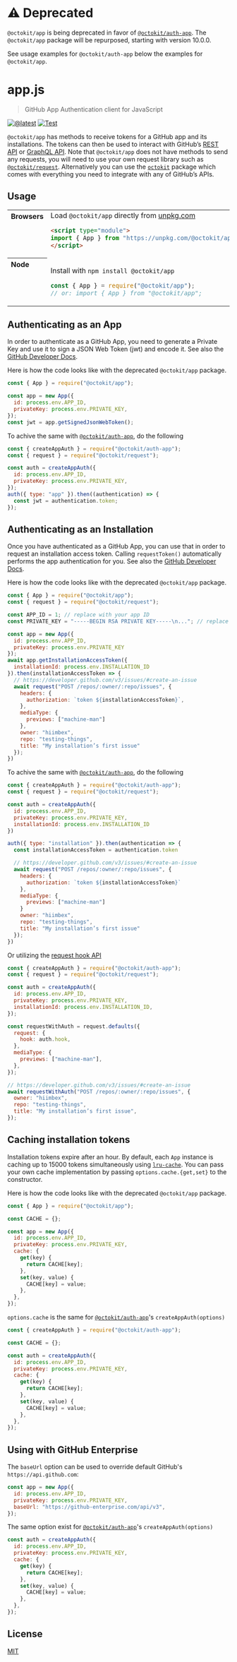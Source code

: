 <a name="deprecated"></a>

# ⚠️ Deprecated

`@octokit/app` is being deprecated in favor of [`@octokit/auth-app`](https://github.com/octokit/auth-app.js/#readme). The `@octokit/app` package will be repurposed, starting with version 10.0.0.

See usage examples for `@octokit/auth-app` below the examples for `@octokit/app`.

# app.js

> GitHub App Authentication client for JavaScript

[![@latest](https://img.shields.io/npm/v/@octokit/app.svg)](https://www.npmjs.com/package/@octokit/app)
[![Test](https://github.com/octokit/app.js/workflows/Test/badge.svg)](https://github.com/octokit/app.js/actions?query=workflow%3ATest)

`@octokit/app` has methods to receive tokens for a GitHub app and its installations. The tokens can then be used to interact with GitHub’s [REST API](https://developer.github.com/v3/) or [GraphQL API](https://developer.github.com/v4/). Note that `@octokit/app` does not have methods to send any requests, you will need to use your own request library such as [`@octokit/request`](https://github.com/octokit/request). Alternatively you can use the [`octokit`](https://github.com/octokit/octokit.js) package which comes with everything you need to integrate with any of GitHub’s APIs.

## Usage

<table>
<tbody valign=top align=left>
<tr><th>
Browsers
</th><td width=100%>
Load <code>@octokit/app</code> directly from <a href="https://unpkg.com">unpkg.com</a>
        
```html
<script type="module">
import { App } from "https://unpkg.com/@octokit/app";
</script>
```

</td></tr>
<tr><th>
Node
</th><td>

Install with <code>npm install @octokit/app</code>

```js
const { App } = require("@octokit/app");
// or: import { App } from "@octokit/app";
```

</td></tr>
</tbody>
</table>

## Authenticating as an App

In order to authenticate as a GitHub App, you need to generate a Private Key and use it to sign a JSON Web Token (jwt) and encode it. See also the [GitHub Developer Docs](https://developer.github.com/apps/building-github-apps/authenticating-with-github-apps/).

Here is how the code looks like with the deprecated `@octokit/app` package.

```js
const { App } = require("@octokit/app");

const app = new App({
  id: process.env.APP_ID,
  privateKey: process.env.PRIVATE_KEY,
});
const jwt = app.getSignedJsonWebToken();
```

To achive the same with [`@octokit/auth-app`](https://github.com/octokit/auth-app.js/#readme), do the following

```js
const { createAppAuth } = require("@octokit/auth-app");
const { request } = require("@octokit/request");

const auth = createAppAuth({
  id: process.env.APP_ID,
  privateKey: process.env.PRIVATE_KEY,
});
auth({ type: "app" }).then((authentication) => {
  const jwt = authentication.token;
});
```

## Authenticating as an Installation

Once you have authenticated as a GitHub App, you can use that in order to request an installation access token. Calling `requestToken()` automatically performs the app authentication for you. See also the [GitHub Developer Docs](https://developer.github.com/apps/building-github-apps/authenticating-with-github-apps/#authenticating-as-an-installation).

Here is how the code looks like with the deprecated `@octokit/app` package.

```js
const { App } = require("@octokit/app");
const { request } = require("@octokit/request");

const APP_ID = 1; // replace with your app ID
const PRIVATE_KEY = "-----BEGIN RSA PRIVATE KEY-----\n..."; // replace with contents of your private key. Replace line breaks with \n

const app = new App({
  id: process.env.APP_ID,
  privateKey: process.env.PRIVATE_KEY
});
await app.getInstallationAccessToken({
  installationId: process.env.INSTALLATION_ID
}).then(installationAccessToken => {
  // https://developer.github.com/v3/issues/#create-an-issue
  await request("POST /repos/:owner/:repo/issues", {
    headers: {
      authorization: `token ${installationAccessToken}`,
    },
    mediaType: {
      previews: ["machine-man"]
    },
    owner: "hiimbex",
    repo: "testing-things",
    title: "My installation’s first issue"
  });
})
```

To achive the same with [`@octokit/auth-app`](https://github.com/octokit/auth-app.js/#readme), do the following

```js
const { createAppAuth } = require("@octokit/auth-app");
const { request } = require("@octokit/request");

const auth = createAppAuth({
  id: process.env.APP_ID,
  privateKey: process.env.PRIVATE_KEY,
  installationId: process.env.INSTALLATION_ID
})

auth({ type: "installation" }).then(authentication => {
  const installationAccessToken = authentication.token

  // https://developer.github.com/v3/issues/#create-an-issue
  await request("POST /repos/:owner/:repo/issues", {
    headers: {
      authorization: `token ${installationAccessToken}`
    },
    mediaType: {
      previews: ["machine-man"]
    }
    owner: "hiimbex",
    repo: "testing-things",
    title: "My installation’s first issue"
  });
})
```

Or utilizing the [request hook API](https://github.com/octokit/request.js#authentication)

```js
const { createAppAuth } = require("@octokit/auth-app");
const { request } = require("@octokit/request");

const auth = createAppAuth({
  id: process.env.APP_ID,
  privateKey: process.env.PRIVATE_KEY,
  installationId: process.env.INSTALLATION_ID,
});

const requestWithAuth = request.defaults({
  request: {
    hook: auth.hook,
  },
  mediaType: {
    previews: ["machine-man"],
  },
});

// https://developer.github.com/v3/issues/#create-an-issue
await requestWithAuth("POST /repos/:owner/:repo/issues", {
  owner: "hiimbex",
  repo: "testing-things",
  title: "My installation’s first issue",
});
```

## Caching installation tokens

Installation tokens expire after an hour. By default, each `App` instance is caching up to 15000 tokens simultaneously using [`lru-cache`](https://github.com/isaacs/node-lru-cache). You can pass your own cache implementation by passing `options.cache.{get,set}` to the constructor.

Here is how the code looks like with the deprecated `@octokit/app` package.

```js
const { App } = require("@octokit/app");

const CACHE = {};

const app = new App({
  id: process.env.APP_ID,
  privateKey: process.env.PRIVATE_KEY,
  cache: {
    get(key) {
      return CACHE[key];
    },
    set(key, value) {
      CACHE[key] = value;
    },
  },
});
```

`options.cache` is the same for [`@octokit/auth-app`](https://github.com/octokit/auth-app.js/#readme)'s `createAppAuth(options)`

```js
const { createAppAuth } = require("@octokit/auth-app");

const CACHE = {};

const auth = createAppAuth({
  id: process.env.APP_ID,
  privateKey: process.env.PRIVATE_KEY,
  cache: {
    get(key) {
      return CACHE[key];
    },
    set(key, value) {
      CACHE[key] = value;
    },
  },
});
```

## Using with GitHub Enterprise

The `baseUrl` option can be used to override default GitHub's `https://api.github.com`:

```js
const app = new App({
  id: process.env.APP_ID,
  privateKey: process.env.PRIVATE_KEY,
  baseUrl: "https://github-enterprise.com/api/v3",
});
```

The same option exist for [`@octokit/auth-app`](https://github.com/octokit/auth-app.js/#readme)'s `createAppAuth(options)`

```js
const auth = createAppAuth({
  id: process.env.APP_ID,
  privateKey: process.env.PRIVATE_KEY,
  cache: {
    get(key) {
      return CACHE[key];
    },
    set(key, value) {
      CACHE[key] = value;
    },
  },
});
```

## License

[MIT](LICENSE)
